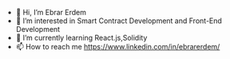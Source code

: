 - 👋 Hi, I’m Ebrar Erdem
- 👀 I’m interested in Smart Contract Development and Front-End Development
- 🌱 I’m currently learning React.js,Solidity
- 📫 How to reach me https://www.linkedin.com/in/ebrarerdem/

<!---
ebrarerdem32/ebrarerdem32 is a ✨ special ✨ repository because its `README.md` (this file) appears on your GitHub profile.
You can click the Preview link to take a look at your changes.
--->
